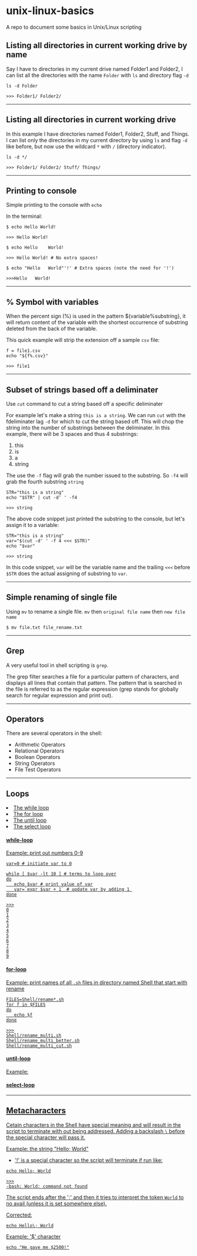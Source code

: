 # unix-linux-basics
A repo to document some basics in Unix/Linux scripting 

## Listing all directories in current working drive by name

Say I have to directories in my current drive named Folder1 and Folder2, I can list all the directories with the name ```Folder``` with ```ls``` and directory flag ```-d```

```shell
ls -d Folder

>>> Folder1/ Folder2/ 
```

---

## Listing all directories in current working drive

In this example I have directories named Folder1, Folder2, Stuff, and Things. I can list only the directories in my current directory by using ```ls``` and flag ```-d``` like before, but now use the wildcard ```*``` with ```/``` (directory indicator). 

```shell
ls -d */

>>> Folder1/ Folder2/ Stuff/ Things/
```

---

## Printing to console

Simple printing to the console with ```echo```

In the terminal:
```shell
$ echo Hello World!

>>> Hello World!
```

```shell
$ echo Hello    World!

>>> Hello World! # No extra spaces!
```

```shell
$ echo "Hello   World"'!' # Extra spaces (note the need for '!')

>>>Hello   World!
```

---

## % Symbol with variables

When the percent sign (%) is used in the pattern ${variable%substring}, it will return content of the variable with the shortest occurrence of substring deleted from the back of the variable.

This quick example will strip the extension off a sample ```csv``` file:
```shell
f = file1.csv 
echo "${f%.csv}"

>>> file1
```
---

## Subset of strings based off a deliminater

Use ```cut``` command to cut a string based off a specific deliminater

For example let's make a string ```this is a string```. We can run ```cut``` with the fdeliminater lag ```-d``` for which to cut the string based off. This will chop the string into the number of substrings between the deliminater. In this example, there will be 3 spaces and thus 4 substrings:
<ol>
<li>this</li>
<li>is</li>
<li>a</li>
<li>string</li>
</ol>

The use the ```-f``` flag will grab the number issued to the substring. So ```-f4``` will grab the fourth substring ```string```

```shell
STR="this is a string"
echo "$STR" | cut -d' ' -f4

>>> string
```

The above code snippet just printed the substring to the console, but let's assign it to a variable:

```shell
STR="this is a string"
var="$(cut -d' ' -f 4 <<< $STR)"
echo "$var"

>>> string
```

In this code snippet, ```var``` will be the variable name and the trailing ```<<<``` before ```$STR``` does the actual assigning of substring to ```var```.

---

## Simple renaming of single file

Using ```mv``` to rename a single file. ```mv``` then ```original file name``` then ```new file name```

```shell
$ mv file.txt file_rename.txt
```

---

## Grep

A very useful tool in shell scripting is ```grep```. 

The grep filter searches a file for a particular pattern of characters, and displays all lines that contain that pattern. The pattern that is searched in the file is referred to as the regular expression (grep stands for globally search for regular expression and print out).


---

## Operators

There are several operators in the shell:

<ul>
    <li>Arithmetic Operators</li>
    <li>Relational Operators</li>
    <li>Boolean Operators</li>
    <li>String Operators</li>
    <li>File Test Operators</li>
</ul>

---

## Loops

<u>
    <li>The while loop</li>
    <li>The for loop</li>
    <li>The until loop</li>
    <li>The select loop</li>
</ul>

#### while-loop

Example: print out numbers 0-9

```shell
var=0 # initiate var to 0

while [ $var -lt 10 ] # terms to loop over
do
   echo $var # print value of var
   var=`expr $var + 1` # update var by adding 1 
done

>>>
0
1
2
3
4
5
6
7
8
9

```

#### for-loop

Example: print names of all ```.sh``` files in directory named Shell that start with rename

```shell
FILES=Shell/rename*.sh
for f in $FILES
do
   echo $f
done

>>>
Shell/rename_multi.sh
Shell/rename_multi_better.sh
Shell/rename_multi_cut.sh
```

#### until-loop

Example: 

#### select-loop



---

## Metacharacters

Cetain characters in the Shell have special meaning and will result in the script to terminate with out being addressed. Adding a backslash ```\``` before the special character will pass it.

Example: the string "Hello; World"

* '!' is a special character so the script will terminate if run like:

```shell
echo Hello; World

>>>
-bash: World: command not found
```

The script ends after the ';' and then it tries to interpret the token ```World``` to no avail (unless it is set somewhere else).

Corrected:

```shell
echo Hello\; World
```

Example: '$' character

```shell
echo "He gave me $2500!"
```